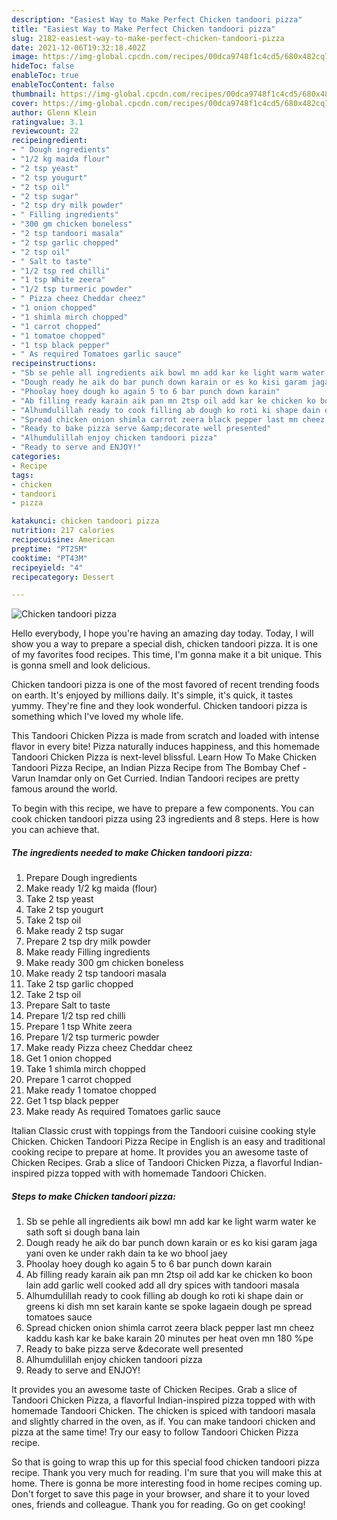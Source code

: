 ```yaml
---
description: "Easiest Way to Make Perfect Chicken tandoori pizza"
title: "Easiest Way to Make Perfect Chicken tandoori pizza"
slug: 2182-easiest-way-to-make-perfect-chicken-tandoori-pizza
date: 2021-12-06T19:32:18.402Z
image: https://img-global.cpcdn.com/recipes/00dca9748f1c4cd5/680x482cq70/chicken-tandoori-pizza-recipe-main-photo.jpg
hideToc: false
enableToc: true
enableTocContent: false
thumbnail: https://img-global.cpcdn.com/recipes/00dca9748f1c4cd5/680x482cq70/chicken-tandoori-pizza-recipe-main-photo.jpg
cover: https://img-global.cpcdn.com/recipes/00dca9748f1c4cd5/680x482cq70/chicken-tandoori-pizza-recipe-main-photo.jpg
author: Glenn Klein
ratingvalue: 3.1
reviewcount: 22
recipeingredient:
- " Dough ingredients"
- "1/2 kg maida flour"
- "2 tsp yeast"
- "2 tsp yougurt"
- "2 tsp oil"
- "2 tsp sugar"
- "2 tsp dry milk powder"
- " Filling ingredients"
- "300 gm chicken boneless"
- "2 tsp tandoori masala"
- "2 tsp garlic chopped"
- "2 tsp oil"
- " Salt to taste"
- "1/2 tsp red chilli"
- "1 tsp White zeera"
- "1/2 tsp turmeric powder"
- " Pizza cheez Cheddar cheez"
- "1 onion chopped"
- "1 shimla mirch chopped"
- "1 carrot chopped"
- "1 tomatoe chopped"
- "1 tsp black pepper"
- " As required Tomatoes garlic sauce"
recipeinstructions:
- "Sb se pehle all ingredients aik bowl mn add kar ke light warm water ke sath soft si dough bana lain"
- "Dough ready he aik do bar punch down karain or es ko kisi garam jaga yani oven ke under rakh dain ta ke wo bhool jaey"
- "Phoolay hoey dough ko again 5 to 6 bar punch down karain"
- "Ab filling ready karain aik pan mn 2tsp oil add kar ke chicken ko boon lain add garlic well cooked add all dry spices with tandoori masala"
- "Alhumdulillah ready to cook filling ab dough ko roti ki shape dain or greens ki dish mn set karain kante se spoke lagaein dough pe spread tomatoes sauce"
- "Spread chicken onion shimla carrot zeera black pepper last mn cheez kaddu kash kar ke bake karain 20 minutes per heat oven mn 180 %pe"
- "Ready to bake pizza serve &amp;decorate well presented"
- "Alhumdulillah enjoy chicken tandoori pizza"
- "Ready to serve and ENJOY!"
categories:
- Recipe
tags:
- chicken
- tandoori
- pizza

katakunci: chicken tandoori pizza 
nutrition: 217 calories
recipecuisine: American
preptime: "PT25M"
cooktime: "PT43M"
recipeyield: "4"
recipecategory: Dessert

---
```



![Chicken tandoori pizza](https://img-global.cpcdn.com/recipes/00dca9748f1c4cd5/680x482cq70/chicken-tandoori-pizza-recipe-main-photo.jpg)

Hello everybody, I hope you're having an amazing day today. Today, I will show you a way to prepare a special dish, chicken tandoori pizza. It is one of my favorites food recipes. This time, I'm gonna make it a bit unique. This is gonna smell and look delicious.

Chicken tandoori pizza is one of the most favored of recent trending foods on earth. It's enjoyed by millions daily. It's simple, it's quick, it tastes yummy. They're fine and they look wonderful. Chicken tandoori pizza is something which I've loved my whole life.

This Tandoori Chicken Pizza is made from scratch and loaded with intense flavor in every bite! Pizza naturally induces happiness, and this homemade Tandoori Chicken Pizza is next-level blissful. Learn How To Make Chicken Tandoori Pizza Recipe, an Indian Pizza Recipe from The Bombay Chef - Varun Inamdar only on Get Curried. Indian Tandoori recipes are pretty famous around the world.


To begin with this recipe, we have to prepare a few components. You can cook chicken tandoori pizza using 23 ingredients and 8 steps. Here is how you can achieve that.

<!--inarticleads1-->

##### The ingredients needed to make Chicken tandoori pizza:

1. Prepare  Dough ingredients
1. Make ready 1/2 kg maida (flour)
1. Take 2 tsp yeast
1. Take 2 tsp yougurt
1. Take 2 tsp oil
1. Make ready 2 tsp sugar
1. Prepare 2 tsp dry milk powder
1. Make ready  Filling ingredients
1. Make ready 300 gm chicken boneless
1. Make ready 2 tsp tandoori masala
1. Take 2 tsp garlic chopped
1. Take 2 tsp oil
1. Prepare  Salt to taste
1. Prepare 1/2 tsp red chilli
1. Prepare 1 tsp White zeera
1. Prepare 1/2 tsp turmeric powder
1. Make ready  Pizza cheez Cheddar cheez
1. Get 1 onion chopped
1. Take 1 shimla mirch chopped
1. Prepare 1 carrot chopped
1. Make ready 1 tomatoe chopped
1. Get 1 tsp black pepper
1. Make ready  As required Tomatoes garlic sauce


Italian Classic crust with toppings from the Tandoori cuisine cooking style Chicken. Chicken Tandoori Pizza Recipe in English is an easy and traditional cooking recipe to prepare at home. It provides you an awesome taste of Chicken Recipes. Grab a slice of Tandoori Chicken Pizza, a flavorful Indian-inspired pizza topped with with homemade Tandoori Chicken. 

<!--inarticleads2-->

##### Steps to make Chicken tandoori pizza:

1. Sb se pehle all ingredients aik bowl mn add kar ke light warm water ke sath soft si dough bana lain
1. Dough ready he aik do bar punch down karain or es ko kisi garam jaga yani oven ke under rakh dain ta ke wo bhool jaey
1. Phoolay hoey dough ko again 5 to 6 bar punch down karain
1. Ab filling ready karain aik pan mn 2tsp oil add kar ke chicken ko boon lain add garlic well cooked add all dry spices with tandoori masala
1. Alhumdulillah ready to cook filling ab dough ko roti ki shape dain or greens ki dish mn set karain kante se spoke lagaein dough pe spread tomatoes sauce
1. Spread chicken onion shimla carrot zeera black pepper last mn cheez kaddu kash kar ke bake karain 20 minutes per heat oven mn 180 %pe
1. Ready to bake pizza serve &amp;decorate well presented
1. Alhumdulillah enjoy chicken tandoori pizza
1. Ready to serve and ENJOY!

It provides you an awesome taste of Chicken Recipes. Grab a slice of Tandoori Chicken Pizza, a flavorful Indian-inspired pizza topped with with homemade Tandoori Chicken. The chicken is spiced with tandoori masala and slightly charred in the oven, as if. You can make tandoori chicken and pizza at the same time! Try our easy to follow Tandoori Chicken Pizza recipe. 

So that is going to wrap this up for this special food chicken tandoori pizza recipe. Thank you very much for reading. I'm sure that you will make this at home. There is gonna be more interesting food in home recipes coming up. Don't forget to save this page in your browser, and share it to your loved ones, friends and colleague. Thank you for reading. Go on get cooking!
